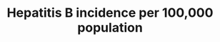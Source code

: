 ---
actual_indicator_available: The number of acute hepatitis B cases that are reported
  from U.S. states and territories to the National Centers for Disease Control and
  Prevention per 100,000 population in a given year by sex, age group, and race or
  ethnicity.
actual_indicator_available_description: Annual rate of acute hepatitis B cases reported
  per 100,000 U.S. population by sex, age group, and race-ethnicity in, 2007 - 2015
data_non_statistical: false
date_metadata_updated: '2017-10-15'
date_of_national_source_publication: November 2017
disaggregation_categories: sex, age-group, and race-ethnicity
disaggregation_geography: National and by state (only national data provided)
goal_meta_link: http://unstats.un.org/sdgs/files/metadata-compilation/Metadata-Goal-3.pdf
goal_meta_link_page: 10
graph: longitudinal
graph_status_notes: Graphed
graph_title: Reported acute hepatitis B cases per 100,000 US population
graph_type: line
graph_type_description: Line graph
has_metadata: true
indicator: 3.3.4
indicator_definition: The number of new hepatitis B infections per 100,000 population
  in a given year is estimated from the prevalence of total antibodies against hepatitis
  B core antigen (Total anti_HBc) and hepatitis B surface antigen (HBsAg) positive
  among children 5 years of age, adjusted for sampling design.
indicator_name: Hepatitis B incidence per 100,000 population
indicator_variable: total
international_and_national_references: 'http://www.cdc.gov/hepatitis/statistics/ '
layout: indicator
method_of_computation: Number of survey participants with Total anti_HBc and HBsAg
  positive test / Number in survey with Total anti_Hc/HBsAg result Method of measurement
  Total anti_HBc reflect cumulated incidence in the first five years of life while
  HBsAg reflect chronic infections that may evolve towards chronic liver diseases
  The sample of the serological survey must be drawn from the specific geographic
  region to be verified. For example if the purpose is to estimate national transmission
  of HBV (including mother_to_child transmission) then the sampling should be geographically
  representative of the population. Convenience sampling is not appropriate. The sample
  size should be adequate to show with 95% confidence HBsAg prevalence of less than
  1% with a precision of ' 0.5%. The target age is 5_years_old. Sampling 4 ' 6 year
  olds may be appropriate. The serosurvey is cross sectional and therefore a point
  estimate time. The shorter time periods of data collection are therefore preferred.
  Data on HBV birth dose exposure and B3 completion are drawn from official records.
  Where these are not available testing for HBsAb may be considered for the serosurvey.
  This is less preferable as it is more costly, but can also be done in addition.
  Specimen collection and transportation should be appropriate to minimize bias though
  specimen degradation in rural and remote areas. Where possible, it is advantageous
  to collect blood specimens for ELISA laboratory testing because the accuracy (sensitivity
  and specificity) is higher than for rapid tests. However in some locations only
  rapid tests will be available hence test selection is resource dependent. This should
  be considered in designing overall study methodology. When an appropriate sampling
  strategy and size are used and quality testing assays and laboratory procedures
  are employed,the HBsAg prevalence in the serosurvey should be representative of
  the incidence of childhood HBV transmission in the specific geographic region (or
  country) in this age group.
periodicity: Annual
permalink: /3-3-4/
published: true
reporting_status: complete
scheduled_update_by_national_source: November 2018
sdg_goal: 3
source_agency_staff_email: bit1@cdc.gov
source_agency_staff_name: Benedict Truman
source_agency_survey_dataset: "Surveillance of Viral Hepatitis \u2013 United States,\
  \ 2013, 2014"
source_notes: null
source_title: null
source_url: 'http://http://www.cdc.gov/hepatitis/statistics/2013surveillance/index.htm;
  www.cdc.gov/hepatitis/statistics/2014surveillance/index.htm '
target: By 2030, end the epidemics of AIDS, tuberculosis, malaria and neglected tropical
  diseases and combat hepatitis, water-borne diseases and other communicable diseases.
target_id: '3.3'
time_period: 2007-2015
title: Hepatitis B incidence per 100,000 population
un_custodial_agency: WHO
un_designated_tier: '2'
unit_of_measure: cases per 100,000 population
us_method_of_computation: Number of cases reported, divided by U.S. population (in
  population segment of interest), multiplied by 100,000.
variable_description: null
variable_notes: null
---